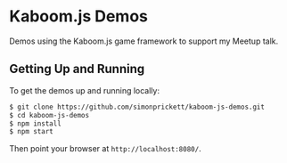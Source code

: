 # Kaboom.js Demos

Demos using the Kaboom.js game framework to support my Meetup talk.

## Getting Up and Running

To get the demos up and running locally:

```bash
$ git clone https://github.com/simonprickett/kaboom-js-demos.git
$ cd kaboom-js-demos
$ npm install
$ npm start
```

Then point your browser at `http://localhost:8080/`.